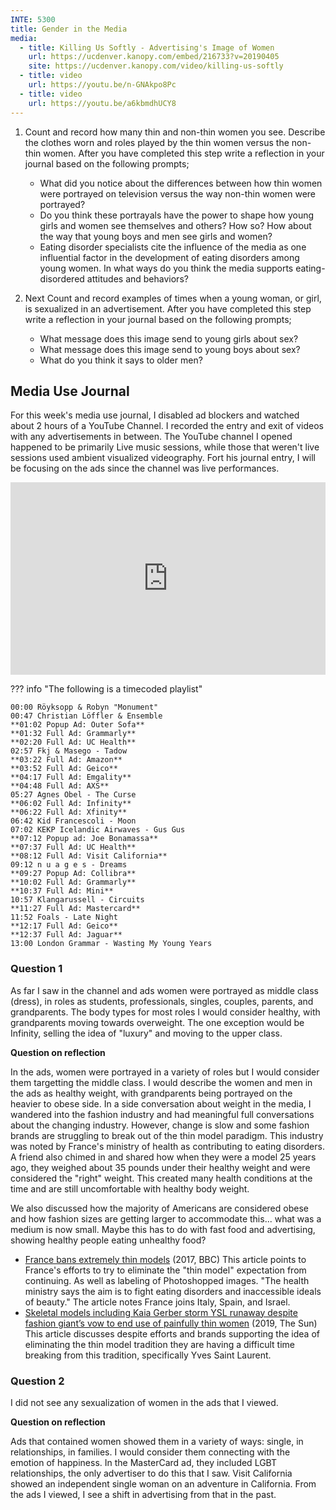 ```yaml
---
INTE: 5300
title: Gender in the Media
media:
  - title: Killing Us Softly - Advertising's Image of Women
    url: https://ucdenver.kanopy.com/embed/216733?v=20190405
    site: https://ucdenver.kanopy.com/video/killing-us-softly
  - title: video
    url: https://youtu.be/n-GNAkpo8Pc
  - title: video
    url: https://youtu.be/a6kbmdhUCY8
---
```


1. Count and record how many thin and non-thin women you see. Describe the clothes worn and roles played by the thin women versus the non-thin women. After you have completed this step write a reflection in your journal based on the following prompts;

    - What did you notice about the differences between how thin women were portrayed on television versus the way non-thin women were portrayed?
    - Do you think these portrayals have the power to shape how young girls and women see themselves and others? How so? How about the way that young boys and men see girls and women?
    - Eating disorder specialists cite the influence of the media as one influential factor in the development of eating disorders among young women. In what ways do you think the media supports eating-disordered attitudes and behaviors?

2. Next Count and record examples of times when a young woman, or girl, is sexualized in an advertisement. After you have completed this step write a reflection in your journal based on the following prompts;

    - What message does this image send to young girls about sex?
    - What message does this image send to young boys about sex?
    - What do you think it says to older men?

## Media Use Journal

For this week's media use journal, I disabled ad blockers and watched about 2 hours of a YouTube Channel. I recorded the entry and exit of videos with any advertisements in between. The YouTube channel I opened happened to be primarily Live music sessions, while those that weren't live sessions used ambient visualized videography. Fort his journal entry, I will be focusing on the ads since the channel was live performances.


<div style="position: relative; padding-bottom: 61.11111111111111%; height: 0;">
  <iframe src="https://www.loom.com/embed/0373d191bfd04fb9ab8c942ff838c435" frameborder="0" webkitallowfullscreen mozallowfullscreen allowfullscreen style="position: absolute; top: 0; left: 0; width: 100%; height: 100%;">
</iframe></div>

??? info "The following is a timecoded playlist"

    00:00 Röyksopp & Robyn "Monument"  
    00:47 Christian Löffler & Ensemble  
    **01:02 Popup Ad: Outer Sofa**  
    **01:32 Full Ad: Grammarly**  
    **02:20 Full Ad: UC Health**  
    02:57 Fkj & Masego - Tadow  
    **03:22 Full Ad: Amazon**  
    **03:52 Full Ad: Geico**  
    **04:17 Full Ad: Emgality**  
    **04:48 Full Ad: AXS**  
    05:27 Agnes Obel - The Curse  
    **06:02 Full Ad: Infinity**  
    **06:22 Full Ad: Xfinity**  
    06:42 Kid Francescoli - Moon  
    07:02 KEKP Icelandic Airwaves - Gus Gus  
    **07:12 Popup ad: Joe Bonamassa**  
    **07:37 Full Ad: UC Health**  
    **08:12 Full Ad: Visit California**  
    09:12 n u a g e s - Dreams  
    **09:27 Popup Ad: Collibra**  
    **10:02 Full Ad: Grammarly**  
    **10:37 Full Ad: Mini**  
    10:57 Klangarussell - Circuits  
    **11:27 Full Ad: Mastercard**  
    11:52 Foals - Late Night  
    **12:17 Full Ad: Geico**  
    **12:37 Full Ad: Jaguar**  
    13:00 London Grammar - Wasting My Young Years

### Question 1

As far I saw in the channel and ads women were portrayed as middle class (dress), in roles as students, professionals, singles, couples, parents, and grandparents. The body types for most roles I would consider healthy, with grandparents moving towards overweight. The one exception would be Infinity, selling the idea of "luxury" and moving to the upper class.

**Question on reflection**

In the ads, women were portrayed in a variety of roles but I would consider them targetting the middle class. I would describe the women and men in the ads as healthy weight, with grandparents being portrayed on the heavier to obese side. In a side conversation about weight in the media, I wandered into the fashion industry and had meaningful full conversations about the changing industry. However, change is slow and some fashion brands are struggling to break out of the thin model paradigm. This industry was noted by France's ministry of health as contributing to eating disorders. A friend also chimed in and shared how when they were a model 25 years ago, they weighed about 35 pounds under their healthy weight and were considered the "right" weight. This created many health conditions at the time and are still uncomfortable with healthy body weight.

We also discussed how the majority of Americans are considered obese and how fashion sizes are getting larger to accommodate this... what was a medium is now small. Maybe this has to do with fast food and advertising, showing healthy people eating unhealthy food?

- [France bans extremely thin models](https://www.bbc.com/news/world-europe-39821036) (2017, BBC) This article points to France's efforts to try to eliminate the "thin model" expectation from continuing. As well as labeling of Photoshopped images. "The health ministry says the aim is to fight eating disorders and inaccessible ideals of beauty." The article notes France joins Italy, Spain, and Israel.
- [Skeletal models including Kaia Gerber storm YSL runaway despite fashion giant’s vow to end use of painfully thin women](https://www.thesun.co.uk/fabulous/8531185/skeletal-models-kaia-gerber-ysl-runaway-painfully-thin/) (2019, The Sun) This article discusses despite efforts and brands supporting the idea of eliminating the thin model tradition they are having a difficult time breaking from this tradition, specifically Yves Saint Laurent.

### Question 2

I did not see any sexualization of women in the ads that I viewed.

**Question on reflection**

Ads that contained women showed them in a variety of ways: single, in relationships, in families. I would consider them connecting with the emotion of happiness. In the MasterCard ad, they included LGBT relationships, the only advertiser to do this that I saw. Visit California showed an independent single woman on an adventure in California. From the ads I viewed, I see a shift in advertising from that in the past.
